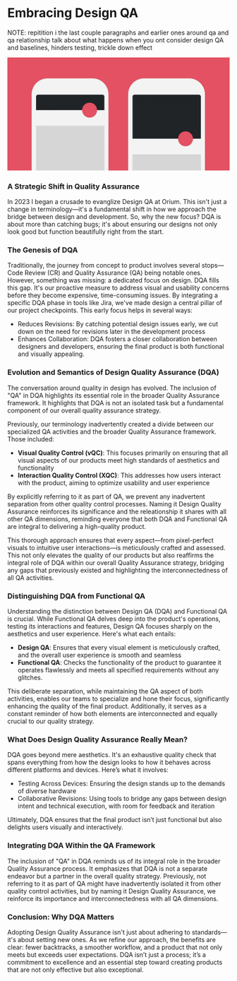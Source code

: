 # Embracing Design QA

NOTE: repitition i the last couple paragraphs and earlier ones around qa and qa relationship
talk about what happens when you ont consider design QA and baselines, hinders testing, trickle down effect

![Image](../images/article/cover1.png)

### A Strategic Shift in Quality Assurance
In 2023 I began a crusade to evanglize Design QA at Orium. This isn't just a change in terminology—it's a fundamental shift in how we approach the bridge between design and development. So, why the new focus? DQA is about more than catching bugs; it's about ensuring our designs not only look good but function beautifully right from the start.

### The Genesis of DQA
Traditionally, the journey from concept to product involves several stops—Code Review (CR) and Quality Assurance (QA) being notable ones. However, something was missing: a dedicated focus on design. DQA fills this gap. It's our proactive measure to address visual and usability concerns before they become expensive, time-consuming issues. By integrating a specific DQA phase in tools like Jira, we've made design a central pillar of our project checkpoints.
This early focus helps in several ways:
- Reduces Revisions: By catching potential design issues early, we cut down on the need for revisions later in the development process
- Enhances Collaboration: DQA fosters a closer collaboration between designers and developers, ensuring the final product is both functional and visually appealing.

### Evolution and Semantics of Design Quality Assurance (DQA)
The conversation around quality in design has evolved. The inclusion of "QA" in DQA highlights its essential role in the broader Quality Assurance framework. It highlights that DQA is not an isolated task but a fundamental component of our overall quality assurance strategy. 

Previously, our terminology inadvertently created a divide between our specialized QA activities and the broader Quality Assurance framework. Those included:

- **Visual Quality Control (vQC)**: This focuses primarily on ensuring that all visual aspects of our products meet high standards of aesthetics and functionality
- **Interaction Quality Control (XQC)**: This addresses how users interact with the product, aiming to optimize usability and user experience

By explicitly referring to it as part of QA, we prevent any inadvertent separation from other quality control processes. Naming it Design Quality Assurance reinforces its significance and the releationship it shares with all other QA dimensions, reminding everyone that both DQA and Functional QA are integral to delivering a high-quality product.

This thorough approach ensures that every aspect—from pixel-perfect visuals to intuitive user interactions—is meticulously crafted and assessed. This not only elevates the quality of our products but also reaffirms the integral role of DQA within our overall Quality Assurance strategy, bridging any gaps that previously existed and highlighting the interconnectedness of all QA activities.

### Distinguishing DQA from Functional QA
Understanding the distinction between Design QA (DQA) and Functional QA is crucial. While Functional QA delves deep into the product's operations, testing its interactions and features, Design QA focuses sharply on the aesthetics and user experience. Here's what each entails:

- **Design QA**: Ensures that every visual element is meticulously crafted, and the overall user experience is smooth and seamless
- **Functional QA**: Checks the functionality of the product to guarantee it operates flawlessly and meets all specified requirements without any glitches.

This deliberate separation, while maintaining the QA aspect of both activities, enables our teams to specialize and hone their focus, significantly enhancing the quality of the final product. Additionally, it serves as a constant reminder of how both elements are interconnected and equally crucial to our quality strategy.


### What Does Design Quality Assurance Really Mean?
DQA goes beyond mere aesthetics. It's an exhaustive quality check that spans everything from how the design looks to how it behaves across different platforms and devices. Here’s what it involves:
- Testing Across Devices: Ensuring the design stands up to the demands of diverse hardware
- Collaborative Revisions: Using tools to bridge any gaps between design intent and technical execution, with room for feedback and iteration

Ultimately, DQA ensures that the final product isn’t just functional but also delights users visually and interactively.

### Integrating DQA Within the QA Framework
The inclusion of "QA" in DQA reminds us of its integral role in the broader Quality Assurance process. It emphasizes that DQA is not a separate endeavor but a partner in the overall quality strategy. Previously, not referring to it as part of QA might have inadvertently isolated it from other quality control activities, but by naming it Design Quality Assurance, we reinforce its importance and interconnectedness with all QA dimensions.

### Conclusion: Why DQA Matters
Adopting Design Quality Assurance isn't just about adhering to standards—it's about setting new ones. As we refine our approach, the benefits are clear: fewer backtracks, a smoother workflow, and a product that not only meets but exceeds user expectations. DQA isn’t just a process; it’s a commitment to excellence and an essential step toward creating products that are not only effective but also exceptional.
